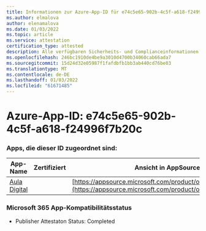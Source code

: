 ```yaml
---
title: Informationen zur Azure-App-ID für e74c5e65-902b-4c5f-a618-f24996f7b20c
ms.author: elmalova
author: elenamalova
ms.date: 01/03/2022
ms.topic: article
ms.service: attestation
certification_type: attested
description: Alle verfügbaren Sicherheits- und Complianceinformationen für e74c5e65-902b-4c5f-a618-f24996f7b20c.
ms.openlocfilehash: 246bc1910de4be9a3010d4700b34060cab66ada7
ms.sourcegitcommit: 15d24d32e05987f1fafdbfb1bb3ab440cd76be03
ms.translationtype: MT
ms.contentlocale: de-DE
ms.lasthandoff: 01/03/2022
ms.locfileid: "61671485"
---
```

# <a name="azure-app-id-e74c5e65-902b-4c5f-a618-f24996f7b20c"></a>Azure-App-ID: e74c5e65-902b-4c5f-a618-f24996f7b20c


### <a name="apps-associated-with-this-id"></a>Apps, die dieser ID zugeordnet sind:
| **App-Name** | **Zertifiziert** | **Ansicht in AppSource** |
|--------------|---------------|-----------------------|
| [Aula Digital](https://docs.microsoft.com/microsoft-365-app-certification/forward/WA200003108) |  | [https://appsource.microsoft.com/product/office/WA200003108](https://appsource.microsoft.com/product/office/WA200003108) |

### <a name="microsoft-365-app-compliance-status"></a>Microsoft 365 App-Kompatibilitätsstatus
- Publisher Attestaton Status: Completed
